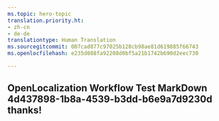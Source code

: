 ```yaml
---
ms.topic: hero-topic
translation.priority.ht:
- zh-cn
- de-de
translationtype: Human Translation
ms.sourcegitcommit: 007cad877c97025b128cb98ae81d619885f66743
ms.openlocfilehash: e235d088fa92208d0bf5a21b1742b690d2eec730

---
```

## OpenLocalization Workflow Test MarkDown 4d437898-1b8a-4539-b3dd-b6e9a7d9230d thanks!



<!--HONumber=Jan17_HO1-->


